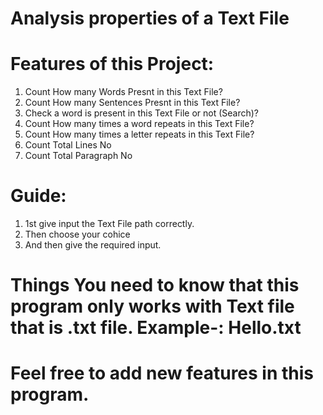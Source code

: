 # Analysis properties of a Text File

# Features of this Project: 

1. Count How many Words Presnt in this Text File?
2. Count How many Sentences Presnt in this Text File?
3. Check a word is present in this Text File or not (Search)?
4. Count How many times a word repeats in this Text File?
5. Count How many times a letter repeats in this Text File?
6. Count Total Lines No
7. Count Total Paragraph No

# Guide:
1. 1st give input the Text File path correctly.
2. Then choose your cohice 
3. And then give the required input.

# Things You need to know that this program only works with Text file that is .txt file. Example-: Hello.txt

# Feel free to add new features in this program.
